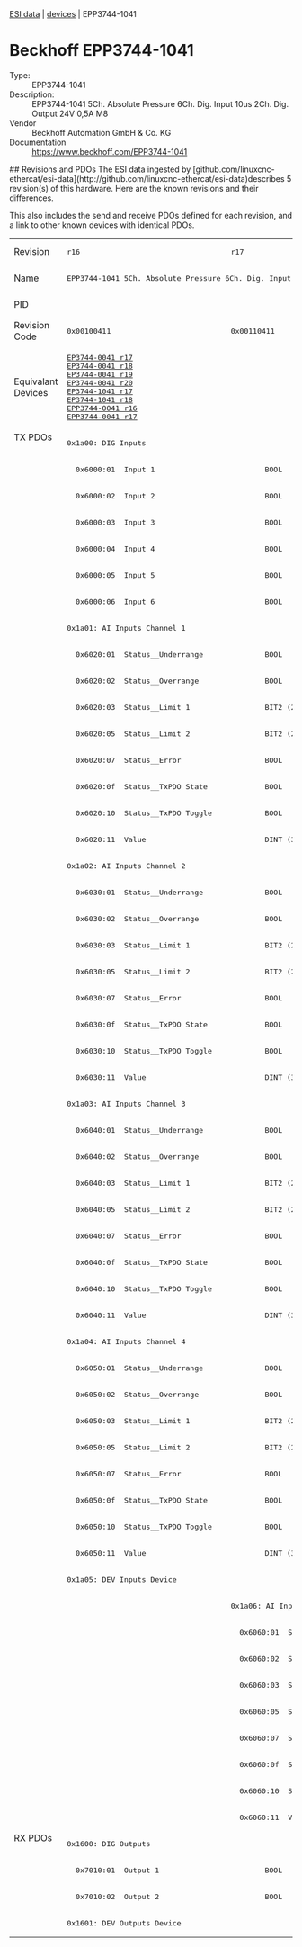 <div class="nav"><a href="/esi-data">ESI data</a> | <a href="/esi-data/devices">devices</a> | EPP3744-1041</div>

#  Beckhoff EPP3744-1041

<dl>
  <dt>Type:</dt><dd>EPP3744-1041</dd>
  <dt>Description:</dt><dd>EPP3744-1041 5Ch. Absolute Pressure 6Ch. Dig. Input 10us 2Ch. Dig. Output 24V 0,5A M8</dd>
  <dt>Vendor</dt><dd>Beckhoff Automation GmbH & Co. KG</dd>
  <dt>Documentation</dt><dd><a href="https://www.beckhoff.com/EPP3744-1041">https://www.beckhoff.com/EPP3744-1041</a></dd>
</dl>
## Revisions and PDOs
The ESI data ingested by [github.com/linuxcnc-ethercat/esi-data](http://github.com/linuxcnc-ethercat/esi-data)describes 5 revision(s) of this hardware.  Here are the known revisions and their differences.

This also includes the send and receive PDOs defined for each revision, and a link to other known devices with identical PDOs.

<table>
<tr >
<td class="first">Revision</td>
<td ><pre>r16</pre></td>
<td ><pre>r17</pre></td>
<td ><pre>r18</pre></td>
<td ><pre>r19</pre></td>
<td ><pre>r20</pre></td>
</tr>
<tr >
<td class="first">Name</td>
<td  colspan=3 align="center"><pre>EPP3744-1041 5Ch. Absolute Pressure 6Ch. Dig. Input 10us 2Ch. Dig. Output 24V 0,5A M8</pre></td>
<td  colspan=2 align="center"><pre>EPP3744-1041 5Ch. Absolute Pressure 7Bar 6Ch. Dig. Input 10us 2Ch. Dig. Output 24V 0,5A M8</pre></td>
</tr>
<tr >
<td class="first">PID</td>
<td  colspan=5 align="center"><pre>0x6476b009</pre></td>
</tr>
<tr >
<td class="first">Revision Code</td>
<td ><pre>0x00100411</pre></td>
<td ><pre>0x00110411</pre></td>
<td ><pre>0x00120411</pre></td>
<td ><pre>0x00130411</pre></td>
<td ><pre>0x00140411</pre></td>
</tr>
<tr >
<td class="first">Equivalant Devices</td>
<td ><pre><a href="EP3744-0041">EP3744-0041 r17</a><br/><a href="EP3744-0041">EP3744-0041 r18</a><br/><a href="EP3744-0041">EP3744-0041 r19</a><br/><a href="EP3744-0041">EP3744-0041 r20</a><br/><a href="EP3744-1041">EP3744-1041 r17</a><br/><a href="EP3744-1041">EP3744-1041 r18</a><br/><a href="EPP3744-0041">EPP3744-0041 r16</a><br/><a href="EPP3744-0041">EPP3744-0041 r17</a></pre></td>
<td  colspan=2 align="center"><pre><a href="EP3744-1041">EP3744-1041 r19</a></pre></td>
<td ><pre><a href="EP3744-1041">EP3744-1041 r20</a></pre></td>
<td ><pre><a href="EP3744-0041">EP3744-0041 r21</a><br/><a href="EP3744-1041">EP3744-1041 r21</a><br/><a href="EPP3744-0041">EPP3744-0041 r18</a></pre></td>
</tr>
<tr class="txpdo pdosection">
<td class="first" rowspan=53 valign=top>TX PDOs</td>
<td colspan=5 align="left"><pre>0x1a00: DIG Inputs</pre></td>
<td></td>
</tr>
<tr class="txpdo">
<td  colspan=5 align="left"><pre>  0x6000:01  Input 1                         BOOL</pre></td>
</tr>
<tr class="txpdo">
<td  colspan=5 align="left"><pre>  0x6000:02  Input 2                         BOOL</pre></td>
</tr>
<tr class="txpdo">
<td  colspan=5 align="left"><pre>  0x6000:03  Input 3                         BOOL</pre></td>
</tr>
<tr class="txpdo">
<td  colspan=5 align="left"><pre>  0x6000:04  Input 4                         BOOL</pre></td>
</tr>
<tr class="txpdo">
<td  colspan=5 align="left"><pre>  0x6000:05  Input 5                         BOOL</pre></td>
</tr>
<tr class="txpdo">
<td  colspan=5 align="left"><pre>  0x6000:06  Input 6                         BOOL</pre></td>
</tr>
<tr class="txpdo pdosection">
<td  colspan=5 align="left"><pre>0x1a01: AI Inputs Channel 1</pre></td>
</tr>
<tr class="txpdo">
<td  colspan=5 align="left"><pre>  0x6020:01  Status__Underrange              BOOL</pre></td>
</tr>
<tr class="txpdo">
<td  colspan=5 align="left"><pre>  0x6020:02  Status__Overrange               BOOL</pre></td>
</tr>
<tr class="txpdo">
<td  colspan=5 align="left"><pre>  0x6020:03  Status__Limit 1                 BIT2 (2 bits)</pre></td>
</tr>
<tr class="txpdo">
<td  colspan=5 align="left"><pre>  0x6020:05  Status__Limit 2                 BIT2 (2 bits)</pre></td>
</tr>
<tr class="txpdo">
<td  colspan=5 align="left"><pre>  0x6020:07  Status__Error                   BOOL</pre></td>
</tr>
<tr class="txpdo">
<td  colspan=5 align="left"><pre>  0x6020:0f  Status__TxPDO State             BOOL</pre></td>
</tr>
<tr class="txpdo">
<td  colspan=5 align="left"><pre>  0x6020:10  Status__TxPDO Toggle            BOOL</pre></td>
</tr>
<tr class="txpdo">
<td  colspan=5 align="left"><pre>  0x6020:11  Value                           DINT (32 bits)</pre></td>
</tr>
<tr class="txpdo pdosection">
<td  colspan=5 align="left"><pre>0x1a02: AI Inputs Channel 2</pre></td>
</tr>
<tr class="txpdo">
<td  colspan=5 align="left"><pre>  0x6030:01  Status__Underrange              BOOL</pre></td>
</tr>
<tr class="txpdo">
<td  colspan=5 align="left"><pre>  0x6030:02  Status__Overrange               BOOL</pre></td>
</tr>
<tr class="txpdo">
<td  colspan=5 align="left"><pre>  0x6030:03  Status__Limit 1                 BIT2 (2 bits)</pre></td>
</tr>
<tr class="txpdo">
<td  colspan=5 align="left"><pre>  0x6030:05  Status__Limit 2                 BIT2 (2 bits)</pre></td>
</tr>
<tr class="txpdo">
<td  colspan=5 align="left"><pre>  0x6030:07  Status__Error                   BOOL</pre></td>
</tr>
<tr class="txpdo">
<td  colspan=5 align="left"><pre>  0x6030:0f  Status__TxPDO State             BOOL</pre></td>
</tr>
<tr class="txpdo">
<td  colspan=5 align="left"><pre>  0x6030:10  Status__TxPDO Toggle            BOOL</pre></td>
</tr>
<tr class="txpdo">
<td  colspan=5 align="left"><pre>  0x6030:11  Value                           DINT (32 bits)</pre></td>
</tr>
<tr class="txpdo pdosection">
<td  colspan=5 align="left"><pre>0x1a03: AI Inputs Channel 3</pre></td>
</tr>
<tr class="txpdo">
<td  colspan=5 align="left"><pre>  0x6040:01  Status__Underrange              BOOL</pre></td>
</tr>
<tr class="txpdo">
<td  colspan=5 align="left"><pre>  0x6040:02  Status__Overrange               BOOL</pre></td>
</tr>
<tr class="txpdo">
<td  colspan=5 align="left"><pre>  0x6040:03  Status__Limit 1                 BIT2 (2 bits)</pre></td>
</tr>
<tr class="txpdo">
<td  colspan=5 align="left"><pre>  0x6040:05  Status__Limit 2                 BIT2 (2 bits)</pre></td>
</tr>
<tr class="txpdo">
<td  colspan=5 align="left"><pre>  0x6040:07  Status__Error                   BOOL</pre></td>
</tr>
<tr class="txpdo">
<td  colspan=5 align="left"><pre>  0x6040:0f  Status__TxPDO State             BOOL</pre></td>
</tr>
<tr class="txpdo">
<td  colspan=5 align="left"><pre>  0x6040:10  Status__TxPDO Toggle            BOOL</pre></td>
</tr>
<tr class="txpdo">
<td  colspan=5 align="left"><pre>  0x6040:11  Value                           DINT (32 bits)</pre></td>
</tr>
<tr class="txpdo pdosection">
<td  colspan=5 align="left"><pre>0x1a04: AI Inputs Channel 4</pre></td>
</tr>
<tr class="txpdo">
<td  colspan=5 align="left"><pre>  0x6050:01  Status__Underrange              BOOL</pre></td>
</tr>
<tr class="txpdo">
<td  colspan=5 align="left"><pre>  0x6050:02  Status__Overrange               BOOL</pre></td>
</tr>
<tr class="txpdo">
<td  colspan=5 align="left"><pre>  0x6050:03  Status__Limit 1                 BIT2 (2 bits)</pre></td>
</tr>
<tr class="txpdo">
<td  colspan=5 align="left"><pre>  0x6050:05  Status__Limit 2                 BIT2 (2 bits)</pre></td>
</tr>
<tr class="txpdo">
<td  colspan=5 align="left"><pre>  0x6050:07  Status__Error                   BOOL</pre></td>
</tr>
<tr class="txpdo">
<td  colspan=5 align="left"><pre>  0x6050:0f  Status__TxPDO State             BOOL</pre></td>
</tr>
<tr class="txpdo">
<td  colspan=5 align="left"><pre>  0x6050:10  Status__TxPDO Toggle            BOOL</pre></td>
</tr>
<tr class="txpdo">
<td  colspan=5 align="left"><pre>  0x6050:11  Value                           DINT (32 bits)</pre></td>
</tr>
<tr class="txpdo pdosection">
<td  colspan=5 align="left"><pre>0x1a05: DEV Inputs Device</pre></td>
</tr>
<tr class="txpdo pdosection">
<td ></td>
<td  colspan=4 align="left"><pre>0x1a06: AI Inputs Reference</pre></td>
</tr>
<tr class="txpdo">
<td ></td>
<td  colspan=4 align="left"><pre>  0x6060:01  Status__Underrange              BOOL</pre></td>
</tr>
<tr class="txpdo">
<td ></td>
<td  colspan=4 align="left"><pre>  0x6060:02  Status__Overrange               BOOL</pre></td>
</tr>
<tr class="txpdo">
<td ></td>
<td  colspan=4 align="left"><pre>  0x6060:03  Status__Limit 1                 BIT2 (2 bits)</pre></td>
</tr>
<tr class="txpdo">
<td ></td>
<td  colspan=4 align="left"><pre>  0x6060:05  Status__Limit 2                 BIT2 (2 bits)</pre></td>
</tr>
<tr class="txpdo">
<td ></td>
<td  colspan=4 align="left"><pre>  0x6060:07  Status__Error                   BOOL</pre></td>
</tr>
<tr class="txpdo">
<td ></td>
<td  colspan=4 align="left"><pre>  0x6060:0f  Status__TxPDO State             BOOL</pre></td>
</tr>
<tr class="txpdo">
<td ></td>
<td  colspan=4 align="left"><pre>  0x6060:10  Status__TxPDO Toggle            BOOL</pre></td>
</tr>
<tr class="txpdo">
<td ></td>
<td  colspan=4 align="left"><pre>  0x6060:11  Value                           DINT (32 bits)</pre></td>
</tr>
<tr class="rxpdo pdosection">
<td class="first" rowspan=4 valign=top>RX PDOs</td>
<td colspan=5 align="left"><pre>0x1600: DIG Outputs</pre></td>
<td></td>
</tr>
<tr class="rxpdo">
<td  colspan=5 align="left"><pre>  0x7010:01  Output 1                        BOOL</pre></td>
</tr>
<tr class="rxpdo">
<td  colspan=5 align="left"><pre>  0x7010:02  Output 2                        BOOL</pre></td>
</tr>
<tr class="rxpdo pdosection">
<td  colspan=5 align="left"><pre>0x1601: DEV Outputs Device</pre></td>
</tr>
</table>
